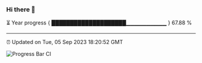 ### Hi there 👋

⏳ Year progress { ████████████████████▁▁▁▁▁▁▁▁▁▁ } 67.88 %

---

⏰ Updated on Tue, 05 Sep 2023 18:20:52 GMT

![Progress Bar CI](https://github.com/ZhaoGui/ZhaoGui/workflows/Progress%20Bar%20CI/badge.svg)
